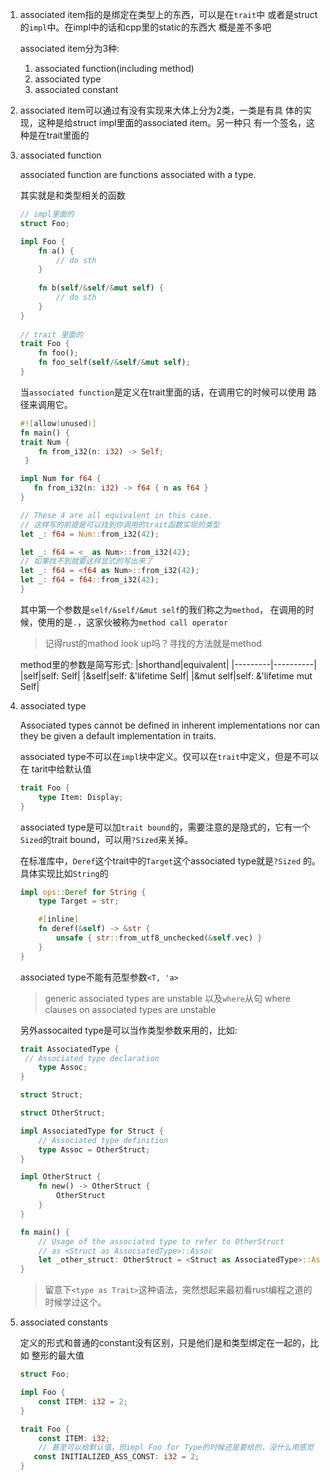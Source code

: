 1. associated item指的是绑定在类型上的东西，可以是在`trait`中
   或者是struct的`impl`中。在impl中的话和cpp里的static的东西大 
   概是差不多吧

   associated item分为3种:
   1. associated function(including method)
   2. associated type
   3. associated constant

2. associated item可以通过有没有实现来大体上分为2类，一类是有具
   体的实现，这种是给struct impl里面的associated item。另一种只
   有一个签名，这种是在trait里面的

3. associated function
   
   associated function are functions associated with a type.

   其实就是和类型相关的函数
   
   ```rust
   // impl里面的
   struct Foo;

   impl Foo {
       fn a() {
           // do sth
       }
    
       fn b(self/&self/&mut self) {
           // do sth    
       }    
   }
       
   // trait 里面的
   trait Foo {
       fn foo();
       fn foo_self(self/&self/&mut self);
   }
   ```
   
   当`associated function`是定义在trait里面的话，在调用它的时候可以使用
   路径来调用它。
   
   ```rust
   #![allow(unused)]
   fn main() {
   trait Num {
       fn from_i32(n: i32) -> Self;
    }

   impl Num for f64 {
      fn from_i32(n: i32) -> f64 { n as f64 }
   }

   // These 4 are all equivalent in this case.
   // 这样写的前提是可以找到你调用的trait函数实现的类型
   let _: f64 = Num::from_i32(42); 

   let _: f64 = <_ as Num>::from_i32(42);
   // 如果找不到就要这样显式的写出来了
   let _: f64 = <f64 as Num>::from_i32(42);
   let _: f64 = f64::from_i32(42);
   }
   ```
   其中第一个参数是`self/&self/&mut self`的我们称之为`method`，
   在调用的时候，使用的是`.`，这家伙被称为`method call operator`
   
   > 记得rust的mathod look up吗？寻找的方法就是method
   

   method里的参数是简写形式:
   |shorthand|equivalent|
   |---------|----------|
   |self|self: Self|
   |&self|self: &'lifetime Self|
   |&mut self|self: &'lifetime mut Self|
    
4. associated type

   Associated types cannot be defined in inherent implementations nor can they be given a default implementation in traits.

   associated type不可以在`impl`块中定义。仅可以在`trait`中定义，但是不可以在
   tarit中给默认值
   
   ```rust
   trait Foo {
       type Item: Display;
   }
   ```
   
   associated type是可以加`trait bound`的，需要注意的是隐式的，它有一个`Sized`的trait bound，可以用`?Sized`来关掉。

   在标准库中，`Deref`这个trait中的`Target`这个associated type就是`?Sized`
   的。具体实现比如`String`的
   
   ```rust
   impl ops::Deref for String {
       type Target = str;

       #[inline]
       fn deref(&self) -> &str {
           unsafe { str::from_utf8_unchecked(&self.vec) }
       }
   }
   ```
   
   associated type不能有范型参数`<T, 'a>`
   > generic associated types are unstable
   以及`where`从句
   > where clauses on associated types are unstable


   另外assocaited type是可以当作类型参数来用的，比如:
   ```rust
   trait AssociatedType {
    // Associated type declaration
       type Assoc;
   }

   struct Struct;

   struct OtherStruct;

   impl AssociatedType for Struct {
       // Associated type definition
       type Assoc = OtherStruct;
   }
   
   impl OtherStruct {
       fn new() -> OtherStruct {
           OtherStruct
       }
   }
   
   fn main() {
       // Usage of the associated type to refer to OtherStruct 
       // as <Struct as AssociatedType>::Assoc
       let _other_struct: OtherStruct = <Struct as AssociatedType>::Assoc::new();
   }
   ```
   
   > 留意下`<type as Trait>`这种语法，突然想起来最初看rust编程之道的
   时候学过这个。
   
5. associated constants

   定义的形式和普通的constant没有区别，只是他们是和类型绑定在一起的，比如
   整形的最大值
   
   ```rust
   struct Foo;

   impl Foo {
       const ITEM: i32 = 2;
   }

   trait Foo {
       const ITEM: i32;
       // 甚至可以给默认值，但impl Foo for Type的时候还是要给的，没什么用感觉
      const INITIALIZED_ASS_CONST: i32 = 2;
   }
   ```